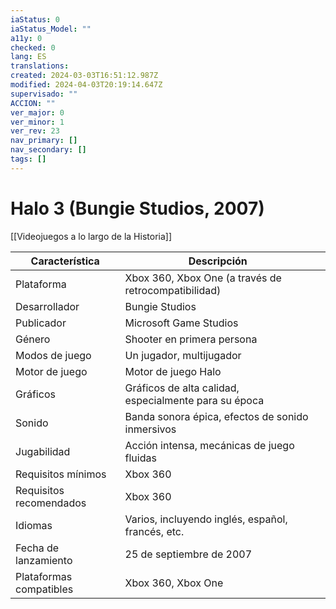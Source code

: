 ```yaml
---
iaStatus: 0
iaStatus_Model: ""
a11y: 0
checked: 0
lang: ES
translations: 
created: 2024-03-03T16:51:12.987Z
modified: 2024-04-03T20:19:14.647Z
supervisado: ""
ACCION: ""
ver_major: 0
ver_minor: 1
ver_rev: 23
nav_primary: []
nav_secondary: []
tags: []
---
```

# Halo 3 (Bungie Studios, 2007)

[[Videojuegos a lo largo de la Historia]]

| Característica          | Descripción                                           |     |
| ----------------------- | ----------------------------------------------------- | --- |
| Plataforma              | Xbox 360, Xbox One (a través de retrocompatibilidad)  |     |
| Desarrollador           | Bungie Studios                                        |     |
| Publicador              | Microsoft Game Studios                                |     |
| Género                  | Shooter en primera persona                            |     |
| Modos de juego          | Un jugador, multijugador                              |     |
| Motor de juego          | Motor de juego Halo                                   |     |
| Gráficos                | Gráficos de alta calidad, especialmente para su época |     |
| Sonido                  | Banda sonora épica, efectos de sonido inmersivos      |     |
| Jugabilidad             | Acción intensa, mecánicas de juego fluidas            |     |
| Requisitos mínimos      | Xbox 360                                              |     |
| Requisitos recomendados | Xbox 360                                              |     |
| Idiomas                 | Varios, incluyendo inglés, español, francés, etc.     |     |
| Fecha de lanzamiento    | 25 de septiembre de 2007                              |     |
| Plataformas compatibles | Xbox 360, Xbox One                                    |     |
